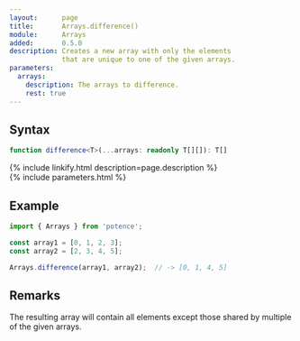 ```yaml
---
layout:      page
title:       Arrays.difference()
module:      Arrays
added:       0.5.0
description: Creates a new array with only the elements
             that are unique to one of the given arrays.
parameters:
  arrays:
    description: The arrays to difference.
    rest: true
---
```

## Syntax

```ts
function difference<T>(...arrays: readonly T[][]): T[]
```

<div class="description">{% include linkify.html description=page.description %}</div>
{% include parameters.html %}

## Example

```ts
import { Arrays } from 'potence';

const array1 = [0, 1, 2, 3];
const array2 = [2, 3, 4, 5];

Arrays.difference(array1, array2);  // -> [0, 1, 4, 5]
```

## Remarks

The resulting array will contain all elements except
those shared by multiple of the given arrays.
